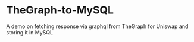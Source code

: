 # TheGraph-to-MySQL
A demo on fetching response via graphql from TheGraph for Uniswap and storing it in MySQL
